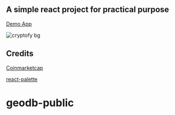 ## A simple react project for practical purpose

[Demo App](http://condescending-kalam-8d1440.netlify.com/)

![cryptofy bg](https://preview.ibb.co/mwxZ9H/crypto.png)

## Credits

[Coinmarketcap](https://coinmarketcap.com/api/)

[react-palette](https://github.com/leonardokl/react-palette)
# geodb-public
